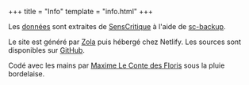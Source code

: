 +++
title = "Info"
template = "info.html"
+++

Les [données](https://github.com/mlcdf/films/tree/data) sont extraites de [SensCritique](https://www.senscritique.com) à l'aide de [sc-backup](https://github.com/mlcdf/sc-backup).

Le site est généré par [Zola](https://getzola.org) puis hébergé chez Netlify. Les sources sont disponibles sur [GitHub](https://github.com/mlcdf/films).

Codé avec les mains par [Maxime Le Conte des Floris](https://www.mlcdf.fr) sous la pluie bordelaise.
